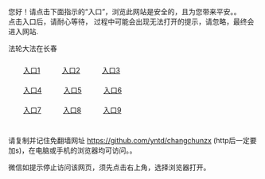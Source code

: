 您好！请点击下面指示的“入口”，浏览此网站是安全的，且为您带来平安。。 <br/>
点击入口后，请耐心等待， 过程中可能会出现无法打开的提示，请忽略，最终会进入网站. </br>

法轮大法在长春<br/>
<div style="padding:10px"><a style="margin:20px" target="_blank" href="https://d278fj1c1qfjco.cloudfront.net/2Qpsp?tkytpqm" id="ccLink1" rel="nofollow">入口1</a> <a target="_blank" style="margin:20px" href="https://d3t92kz4509y30.cloudfront.net/2Qpsp?zlwhdhwd" id="ccLink2" rel="nofollow">入口2</a> <a style="margin:20px" target="_blank" href="https://d10vwbo2mt19hp.cloudfront.net/2Qpsp?hrfhrm" id="ccLink3" rel="nofollow">入口3</a></div>

<div style="padding:10px" ><a style="margin:20px" target="_blank" href="https://d278fj1c1qfjco.cloudfront.net/2Qpsp?tkytpqm" id="ccLink4" rel="nofollow">入口4</a> <a style="margin:20px" href="https://d3t92kz4509y30.cloudfront.net/2Qpsp?zlwhdhwd" target="_blank" id="ccLink5" rel="nofollow">入口5</a> <a style="margin:20px" href="https://d10vwbo2mt19hp.cloudfront.net/2Qpsp?hrfhrm" target="_blank" id="ccLink6" rel="nofollow">入口6</a></div>

<div style="padding:10px"><a style="margin:20px" target="_blank" href="https://d278fj1c1qfjco.cloudfront.net/2Qpsp?tkytpqm" id="ccLink7" rel="nofollow">入口7</a> <a style="margin:20px" href="https://d3t92kz4509y30.cloudfront.net/2Qpsp?zlwhdhwd" target="_blank" id="ccLink8" rel="nofollow">入口8</a> <a style="margin:20px" target="_blank" href="https://d10vwbo2mt19hp.cloudfront.net/2Qpsp?hrfhrm" id="ccLink9" rel="nofollow">入口9</a></div>

<br/>



请复制并记住免翻墙网址 https://github.com/yntd/changchunzx (http后一定要加s)，在电脑或手机的浏览器均可访问。。<br/>

微信如提示停止访问该网页，须先点击右上角，选择浏览器打开。
